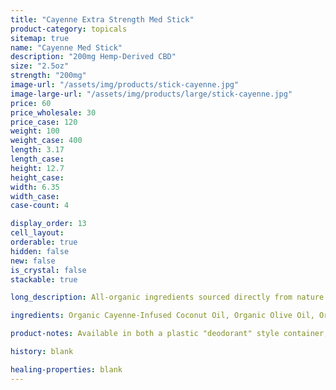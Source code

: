 ```yaml
---
title: "Cayenne Extra Strength Med Stick"
product-category: topicals
sitemap: true
name: "Cayenne Med Stick"
description: "200mg Hemp-Derived CBD"
size: "2.5oz"
strength: "200mg"
image-url: "/assets/img/products/stick-cayenne.jpg"
image-large-url: "/assets/img/products/large/stick-cayenne.jpg"
price: 60
price_wholesale: 30
price_case: 120
weight: 100
weight_case: 400
length: 3.17
length_case:
height: 12.7
height_case:
width: 6.35
width_case:
case-count: 4

display_order: 13
cell_layout:
orderable: true
hidden: false
new: false
is_crystal: false
stackable: true

long_description: All-organic ingredients sourced directly from nature to ease aches, pains, burns, and scars. Coconut oil and olive oil work by nourishing the skin while the anti-inflammatory properties of beeswax, shea butter, lavender and eucalyptus essential oils relieve the muscles.

ingredients: Organic Cayenne-Infused Coconut Oil, Organic Olive Oil, Organic Beeswax, Unrefined Fair-Trade Cocoa & Shea Butters, Organic Hemp-Derived Cannabidiol Isolate, Organic Sunflower Lecithin, Essential Oils of Lavender, Eucalyptus & Copaiba

product-notes: Available in both a plastic "deodorant" style container, as well as our new eco-friendly, 100% biodegradable cardboard container. Life Flower products are made in small batches with all-natural and boutique ingredients. Orders are processed and ship within 14 business days. Please allow additional time for&nbsp;delivery.

history: blank

healing-properties: blank
---
```

